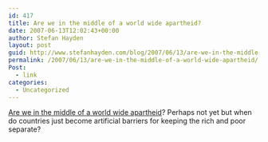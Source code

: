 ```yaml
---
id: 417
title: Are we in the middle of a world wide apartheid?
date: 2007-06-13T12:02:43+00:00
author: Stefan Hayden
layout: post
guid: http://www.stefanhayden.com/blog/2007/06/13/are-we-in-the-middle-of-a-world-wide-apartheid/
permalink: /2007/06/13/are-we-in-the-middle-of-a-world-wide-apartheid/
Post:
  - link
categories:
  - Uncategorized
---
```

<p><a href="http://www.worldchanging.com/archives/006876.html">Are we in the middle of a world wide apartheid</a>? Perhaps not yet but when do countries just become artificial barriers for keeping the rich and poor separate?
</p>
